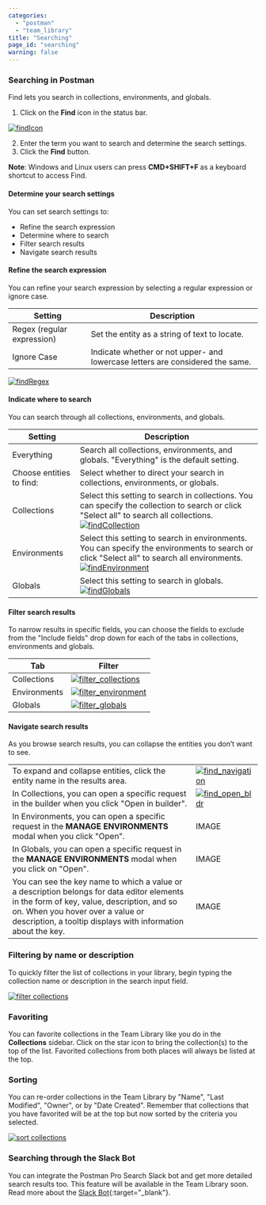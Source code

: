 ```yaml
---
categories:
  - "postman"
  - "team_library"
title: "Searching"
page_id: "searching"
warning: false
---
```


### Searching in Postman
Find lets you search in collections, environments, and globals. 

1. Click on the **Find** icon in the status bar. 

[![findIcon](https://s3.amazonaws.com/postman-static-getpostman-com/postman-docs/Find_icon2.png)](https://s3.amazonaws.com/postman-static-getpostman-com/postman-docs/Find_icon2.png)

2. Enter the term you want to search and determine the search settings.
3. Click the **Find** button.

**Note**: Windows and Linux users can press **CMD+SHIFT+F** as a keyboard shortcut to access Find.

#### Determine your search settings
You can set search settings to:
* Refine the search expression
* Determine where to search
* Filter search results
* Navigate search results

#### Refine the search expression
You can refine your search expression by selecting a regular expression or ignore case. 

| **Setting**  | **Description** |
| --- | --- |
| Regex (regular expression) | Set the entity as a string of text to locate.  |
| Ignore Case| Indicate whether or not upper- and lowercase letters are considered the same. |

[![findRegex](https://s3.amazonaws.com/postman-static-getpostman-com/postman-docs/Find_regex1.png)](https://s3.amazonaws.com/postman-static-getpostman-com/postman-docs/Find_regex1.png)

#### Indicate where to search
You can search through all collections, environments, and globals.

| **Setting**  | **Description** |
| --- | --- |
| Everything| Search all collections, environments, and globals. "Everything" is the default setting.  |
| Choose entities to find:| Select whether to direct your search in collections, environments, or globals. |
| Collections | Select this setting to search in collections. You can specify the collection to search or click "Select all" to search all collections.<br> [![findCollection](https://s3.amazonaws.com/postman-static-getpostman-com/postman-docs/Find_searchCollections.jpg)](https://s3.amazonaws.com/postman-static-getpostman-com/postman-docs/Find_searchCollections.jpg) |
| Environments| Select this setting to search in environments. You can specify the environments to search or click "Select all" to search all environments.<br>   [![findEnvironment](https://s3.amazonaws.com/postman-static-getpostman-com/postman-docs/Find_environments.jpeg)](https://s3.amazonaws.com/postman-static-getpostman-com/postman-docs/Find_environments.jpeg)|
| Globals| Select this setting to search in globals. <br> [![findGlobals](https://s3.amazonaws.com/postman-static-getpostman-com/postman-docs/Find_globals.jpeg)](https://s3.amazonaws.com/postman-static-getpostman-com/postman-docs/Find_globals.jpeg) |


#### Filter search results
To narrow results in specific fields, you can choose the fields to exclude from the "Include fields" drop down for each of the tabs in collections, environments and globals.

| **Tab**  | **Filter** |
| --- | --- |
| Collections| [![filter_collections](https://s3.amazonaws.com/postman-static-getpostman-com/postman-docs/Filter_collections.png)](https://s3.amazonaws.com/postman-static-getpostman-com/postman-docs/Filter_collections.png) |
| Environments| [![filter_environment](https://s3.amazonaws.com/postman-static-getpostman-com/postman-docs/Find_environments_filter_1.jpeg)](https://s3.amazonaws.com/postman-static-getpostman-com/postman-docs/Find_environments_filter_1.jpeg) |
| Globals |  [![filter_globals](https://s3.amazonaws.com/postman-static-getpostman-com/postman-docs/Find_globals_filter_2.jpeg)](https://s3.amazonaws.com/postman-static-getpostman-com/postman-docs/Find_globals_filter_2.jpeg)   |

#### Navigate search results
As you browse search results, you can collapse the entities you don’t want to see.

|  |  |
| --- | --- |
| To expand and collapse entities, click the entity name in the results area.| [![find_navigation](https://s3.amazonaws.com/postman-static-getpostman-com/postman-docs/Find_navigatingResults3.jpeg)](https://s3.amazonaws.com/postman-static-getpostman-com/postman-docs/Find_navigatingResults3.jpeg) |
| In Collections, you can open a specific request in the builder when you click "Open in builder". | [![find_open_bldr](https://s3.amazonaws.com/postman-static-getpostman-com/postman-docs/FIND_collection_openINBld.jpeg)](https://s3.amazonaws.com/postman-static-getpostman-com/postman-docs/FIND_collection_openINBld.jpeg)|
| In Environments, you can open a specific request in the **MANAGE ENVIRONMENTS** modal when you click "Open". |  IMAGE  |
| In Globals, you can open a specific request in the **MANAGE ENVIRONMENTS** modal when you click on "Open". |  IMAGE  |
| You can see the key name to which a value or a description belongs for data editor elements in the form of key, value, description, and so on. When you hover over a value or description, a tooltip displays with information about the key.  |  IMAGE  |

### Filtering by name or description

To quickly filter the list of collections in your library, begin typing the collection name or description in the search input field.

[![filter collections](https://s3.amazonaws.com/postman-static-getpostman-com/postman-docs/teamLibraryFilter.png)](https://s3.amazonaws.com/postman-static-getpostman-com/postman-docs/teamLibraryFilter.png)

### Favoriting

You can favorite collections in the Team Library like you do in the **Collections** sidebar. Click on the star icon to bring the collection(s) to the top of the list. Favorited collections from both places will always be listed at the top.

### Sorting

You can re-order collections in the Team Library by "Name", "Last Modified", "Owner", or by "Date Created". Remember that collections that you have favorited will be at the top but now sorted by the criteria you selected.

[![sort collections](https://s3.amazonaws.com/postman-static-getpostman-com/postman-docs/teamLibrarySort.png)](https://s3.amazonaws.com/postman-static-getpostman-com/postman-docs/teamLibrarySort.png)

### Searching through the Slack Bot

You can integrate the Postman Pro Search Slack bot and get more detailed search results too. This feature will be available in the Team Library soon. Read more about the [Slack Bot](http://blog.getpostman.com/2015/09/24/api-integrations-using-postman-building-a-slack-channel-bot/){:target="_blank"}.
